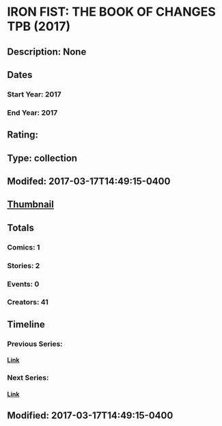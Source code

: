 # IRON FIST: THE BOOK OF CHANGES TPB (2017)
## Description: None
## Dates
### Start Year: 2017
### End Year: 2017
## Rating: 
## Type: collection
## Modifed: 2017-03-17T14:49:15-0400
## [Thumbnail](http://i.annihil.us/u/prod/marvel/i/mg/b/40/image_not_available.jpg)
## Totals
### Comics: 1
### Stories: 2
### Events: 0
### Creators: 41
## Timeline
### Previous Series: 
#### [Link]()
### Next Series: 
#### [Link]()
## Modified: 2017-03-17T14:49:15-0400